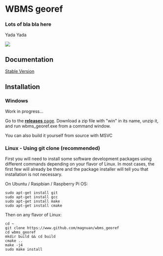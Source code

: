 # WBMS georef #

### Lots of bla bla here ###

Yada Yada

![](example_picture.png)


## Documentation ##

[Stable Version](https://github.com/magnuan/wbms_georef/tree/master/doc)


## Installation ##

### Windows ###
Work in progress...

Go to the [**releases** page](https://github.com/magnuan/wbms_georef/releases).   Download a zip file with "win" in its name, unzip it, and run wbms_georef.exe from a command window.

You can also build it yourself from source with MSVC

### Linux - Using git clone (recommended) ###

First you will need to install some software development packages using different commands depending on your flavor of Linux.
In most cases, the first few  will already be there and the package installer will tell you that installation is not necessary.

On Ubuntu / Raspbian / Raspberry Pi OS:

    sudo apt-get install git
    sudo apt-get install gcc
    sudo apt-get install make
    sudo apt-get install cmake

Then on any flavor of Linux:

	cd ~
	git clone https://www.github.com/magnuan/wbms_georef
	cd wbms_georef
	mkdir build && cd build
	cmake ..
	make -j4
	sudo make install


